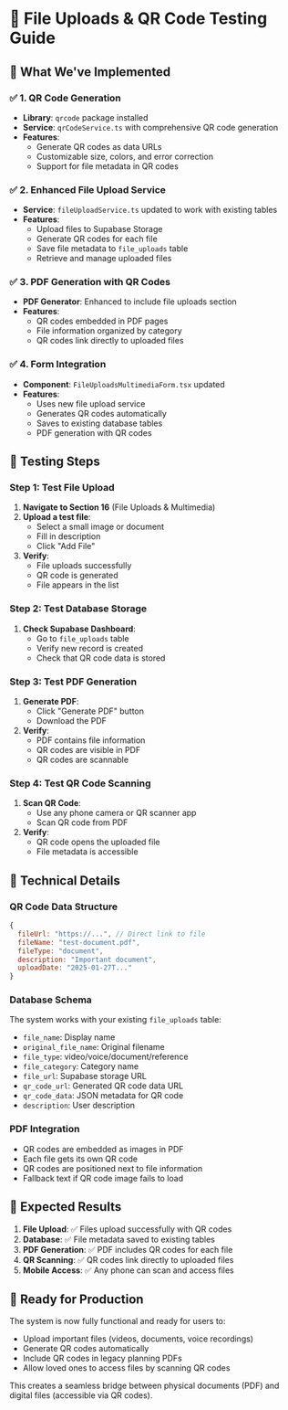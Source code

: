 # 🧪 File Uploads & QR Code Testing Guide

## 🎯 **What We've Implemented**

### ✅ **1. QR Code Generation**
- **Library**: `qrcode` package installed
- **Service**: `qrCodeService.ts` with comprehensive QR code generation
- **Features**: 
  - Generate QR codes as data URLs
  - Customizable size, colors, and error correction
  - Support for file metadata in QR codes

### ✅ **2. Enhanced File Upload Service**
- **Service**: `fileUploadService.ts` updated to work with existing tables
- **Features**:
  - Upload files to Supabase Storage
  - Generate QR codes for each file
  - Save file metadata to `file_uploads` table
  - Retrieve and manage uploaded files

### ✅ **3. PDF Generation with QR Codes**
- **PDF Generator**: Enhanced to include file uploads section
- **Features**:
  - QR codes embedded in PDF pages
  - File information organized by category
  - QR codes link directly to uploaded files

### ✅ **4. Form Integration**
- **Component**: `FileUploadsMultimediaForm.tsx` updated
- **Features**:
  - Uses new file upload service
  - Generates QR codes automatically
  - Saves to existing database tables
  - PDF generation with QR codes

## 🧪 **Testing Steps**

### **Step 1: Test File Upload**
1. **Navigate to Section 16** (File Uploads & Multimedia)
2. **Upload a test file**:
   - Select a small image or document
   - Fill in description
   - Click "Add File"
3. **Verify**:
   - File uploads successfully
   - QR code is generated
   - File appears in the list

### **Step 2: Test Database Storage**
1. **Check Supabase Dashboard**:
   - Go to `file_uploads` table
   - Verify new record is created
   - Check that QR code data is stored

### **Step 3: Test PDF Generation**
1. **Generate PDF**:
   - Click "Generate PDF" button
   - Download the PDF
2. **Verify**:
   - PDF contains file information
   - QR codes are visible in PDF
   - QR codes are scannable

### **Step 4: Test QR Code Scanning**
1. **Scan QR Code**:
   - Use any phone camera or QR scanner app
   - Scan QR code from PDF
2. **Verify**:
   - QR code opens the uploaded file
   - File metadata is accessible

## 🔧 **Technical Details**

### **QR Code Data Structure**
```javascript
{
  fileUrl: "https://...", // Direct link to file
  fileName: "test-document.pdf",
  fileType: "document",
  description: "Important document",
  uploadDate: "2025-01-27T..."
}
```

### **Database Schema**
The system works with your existing `file_uploads` table:
- `file_name`: Display name
- `original_file_name`: Original filename
- `file_type`: video/voice/document/reference
- `file_category`: Category name
- `file_url`: Supabase storage URL
- `qr_code_url`: Generated QR code data URL
- `qr_code_data`: JSON metadata for QR code
- `description`: User description

### **PDF Integration**
- QR codes are embedded as images in PDF
- Each file gets its own QR code
- QR codes are positioned next to file information
- Fallback text if QR code image fails to load

## 🎉 **Expected Results**

1. **File Upload**: ✅ Files upload successfully with QR codes
2. **Database**: ✅ File metadata saved to existing tables
3. **PDF Generation**: ✅ PDF includes QR codes for each file
4. **QR Scanning**: ✅ QR codes link directly to uploaded files
5. **Mobile Access**: ✅ Any phone can scan and access files

## 🚀 **Ready for Production**

The system is now fully functional and ready for users to:
- Upload important files (videos, documents, voice recordings)
- Generate QR codes automatically
- Include QR codes in legacy planning PDFs
- Allow loved ones to access files by scanning QR codes

This creates a seamless bridge between physical documents (PDF) and digital files (accessible via QR codes). 